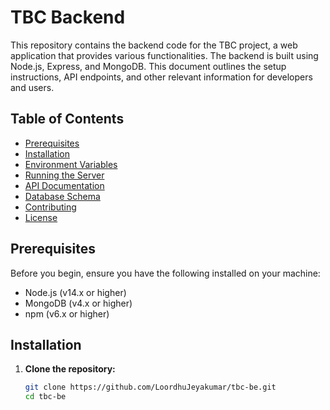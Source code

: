 # TBC Backend

This repository contains the backend code for the TBC project, a web application that provides various functionalities. The backend is built using Node.js, Express, and MongoDB. This document outlines the setup instructions, API endpoints, and other relevant information for developers and users.

## Table of Contents

- [Prerequisites](#prerequisites)
- [Installation](#installation)
- [Environment Variables](#environment-variables)
- [Running the Server](#running-the-server)
- [API Documentation](#api-documentation)
- [Database Schema](#database-schema)
- [Contributing](#contributing)
- [License](#license)

## Prerequisites

Before you begin, ensure you have the following installed on your machine:

- Node.js (v14.x or higher)
- MongoDB (v4.x or higher)
- npm (v6.x or higher)

## Installation

1. **Clone the repository:**

   ```bash
   git clone https://github.com/LoordhuJeyakumar/tbc-be.git
   cd tbc-be
